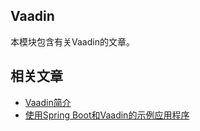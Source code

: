 ## Vaadin

本模块包含有关Vaadin的文章。

## 相关文章

+ [Vaadin简介](http://tu-yucheng.github.io/springboot/2023/05/12/vaadin.html)
+ [使用Spring Boot和Vaadin的示例应用程序](http://tu-yucheng.github.io/springboot/2023/05/12/spring-boot-vaadin.html)